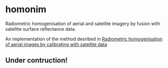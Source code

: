 # homonim
Radiometric homogenisation of aerial and satellite imagery by fusion with satellite surface reflectance data.  

An implementation of the method desribed in [Radiometric homogenisation of aerial images by calibrating with satellite data](https://www.researchgate.net/publication/328317307_Radiometric_homogenisation_of_aerial_images_by_calibrating_with_satellite_data)

## Under contruction!
